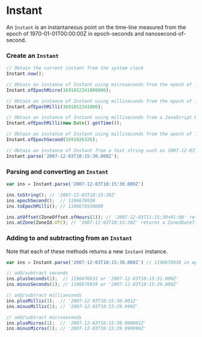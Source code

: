 # Instant

An `Instant` is an instantaneous point on the time-line measured from the epoch of 1970-01-01T00:00:00Z in epoch-seconds and nanosecond-of-second.

### Create an `Instant`

```javascript
// Obtain the current instant from the system clock
Instant.now();

// Obtain an instance of Instant using microseconds from the epoch of 1970-01-01T00:00:00Z. In this example, the Saturday, August 12, 2023 2:57:21 PM GMT
Instant.ofEpochMicro(1691852241000000);

// Obtain an instance of Instant using milliseconds from the epoch of 1970-01-01T00:00:00Z. In this example, the Saturday, August 12, 2023 2:57:21 PM GMT
Instant.ofEpochMilli(1691852241000);

// Obtain an instance of Instant using milliseconds from a JavaScript Date object
Instant.ofEpochMilli(new Date().getTime());

// Obtain an instance of Instant using milliseconds from the epoch of 1970-01-01T00:00:00Z
Instant.ofEpochSecond(1691926326);

// Obtain an instance of Instant from a text string such as 2007-12-03T10:15:30.000Z.
Instant.parse('2007-12-03T10:15:30.000Z');
```

### Parsing and converting an `Instant`

```javascript
var ins = Instant.parse('2007-12-03T10:15:30.000Z')

ins.toString(); // '2007-12-03T10:15:30Z'
ins.epochSecond();  // 1196676930
ins.toEpochMilli(); // 1196676930000

ins.atOffset(ZoneOffset.ofHours(1)); // '2007-12-03T11:15:30+01:00' returns an OffsetDateTime instance 
ins.atZone(ZoneId.UTC); // '2007-12-03T10:15:30Z' returns a ZonedDateTime instance
```

### Adding to and subtracting from an `Instant`

Note that each of these methods returns a new `Instant` instance.

```javascript
var ins = Instant.parse('2007-12-03T10:15:30.000Z') // 1196676930 in epoch seconds

// add/subtract seconds
ins.plusSeconds(1);  // 1196676931 or '2007-12-03T10:15:31.000Z'
ins.minusSeconds(1); // 1196676929 or '2007-12-03T10:15:29.000Z'

// add/subtract milliseconds
ins.plusMillis(1);  // '2007-12-03T10:15:30.001Z'
ins.minusMillis(1); // '2007-12-03T10:15:29.999Z' 

// add/subtract microseconds
ins.plusMicros(1);  // '2007-12-03T10:15:30.000001Z'
ins.minusMicros(1); // '2007-12-03T10:15:29.999999Z'
```

